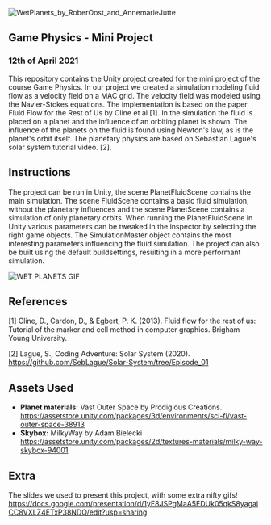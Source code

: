 ![WetPlanets_by_RoberOost_and_AnnemarieJutte](https://user-images.githubusercontent.com/50207671/114404412-f78c2c80-9ba5-11eb-82ee-77d0e7fb0047.png)

## Game Physics - Mini Project
### 12th of April 2021


This repository contains the Unity project created for the mini project of the course Game Physics. In our project we created a simulation modeling fluid flow as a velocity field on a MAC grid. The velocity field was modeled using the Navier-Stokes equations. The implementation is based on the paper Fluid Flow for the Rest of Us by Cline et al [1]. In the simulation the fluid is placed on a planet and the influence of an orbiting planet is shown. The influence of the planets on the fluid is found using Newton's law, as is the planet's orbit itself. The planetary physics are based on Sebastian Lague's solar system tutorial video. [2]. 


## Instructions

The project can be run in Unity, the scene PlanetFluidScene contains the main simulation. The scene FluidScene contains a basic fluid simulation, without the planetary influences and the scene PlanetScene contains a simulation of only planetary orbits. When running the PlanetFluidScene in Unity various parameters can be tweaked in the inspector by selecting the right game objects. The SimulationMaster object contains the most interesting parameters influencing the fluid simulation. The project can also be built using the default buildsettings, resulting in a more performant simulation.

![WET PLANETS GIF](https://user-images.githubusercontent.com/33265853/114416633-29ef5700-9bb1-11eb-9dee-0644531719a0.gif)

## References
[1] Cline, D., Cardon, D., & Egbert, P. K. (2013). Fluid flow for the rest of us: Tutorial of the marker and cell method in computer graphics. Brigham Young University.

[2] Lague, S., Coding Adventure: Solar System (2020). https://github.com/SebLague/Solar-System/tree/Episode_01

## Assets Used
- **Planet materials:** Vast Outer Space by Prodigious Creations. https://assetstore.unity.com/packages/3d/environments/sci-fi/vast-outer-space-38913
- **Skybox:** MilkyWay by Adam Bielecki https://assetstore.unity.com/packages/2d/textures-materials/milky-way-skybox-94001

## Extra
The slides we used to present this project, with some extra nifty gifs!
https://docs.google.com/presentation/d/1yF8JSPgMaA5EDUk05qkS8yagaiCC8VXLZ4ETxP38NDQ/edit?usp=sharing
